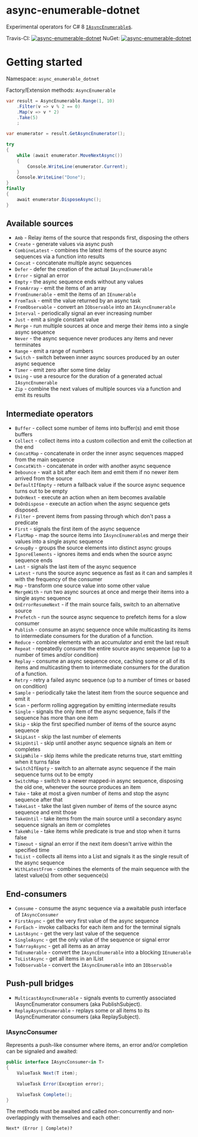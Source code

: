 # async-enumerable-dotnet

Experimental operators for C# 8 [`IAsyncEnumerable`s](https://github.com/dotnet/corefx/issues/32640).

Travis-CI: <a href='https://travis-ci.org/akarnokd/async-enumerable-dotnet/builds'><img src='https://travis-ci.org/akarnokd/async-enumerable-dotnet.svg?branch=master' alt="async-enumerable-dotnet"></a>
NuGet: <a href='https://www.nuget.org/packages/akarnokd.async-enumerable-dotnet'><img src='https://img.shields.io/nuget/v/akarnokd.async-enumerable-dotnet.svg' alt="async-enumerable-dotnet"/></a>

# Getting started

Namespace: `async_enumerable_dotnet`

Factory/Extension methods: `AsyncEnumerable`

```cs
var result = AsyncEnumerable.Range(1, 10)
    .Filter(v => v % 2 == 0)
    .Map(v => v * 2)
    .Take(5)
    ;

var enumerator = result.GetAsyncEnumerator();

try
{
    while (await enumerator.MoveNextAsync()) 
    {
        Console.WriteLine(enumerator.Current);
    }
	Console.WriteLine("Done");
}
finally
{
    await enumerator.DisposeAsync();
}
```

## Available sources

- `Amb` - Relay items of the source that responds first, disposing the others
- `Create` - generate values via async push
- `CombineLatest` - combines the latest items of the source async sequences via a function into results
- `Concat` - concatenate multiple async sequences
- `Defer` - defer the creation of the actual `IAsyncEnumerable`
- `Error` - signal an error
- `Empty` - the async sequence ends without any values
- `FromArray` - emit the items of an array
- `FromEnumerable` - emit the items of an `IEnumerable`
- `FromTask` - emit the value returned by an async task
- `FromObservable` - convert an `IObservable` into an `IAsyncEnumerable`
- `Interval` - periodically signal an ever increasing number
- `Just` - emit a single constant value
- `Merge` - run multiple sources at once and merge their items into a single async sequence
- `Never` - the async sequence never produces any items and never terminates
- `Range` - emit a range of numbers
- `Switch` - switch between inner async sources produced by an outer async sequence
- `Timer` - emit zero after some time delay
- `Using` - use a resource for the duration of a generated actual `IAsyncEnumerable`
- `Zip` - combine the next values of multiple sources via a function and emit its results

## Intermediate operators

- `Buffer` - collect some number of items into buffer(s) and emit those buffers
- `Collect` - collect items into a custom collection and emit the collection at the end
- `ConcatMap` - concatenate in order the inner async sequences mapped from the main sequence
- `ConcatWith` - concatenate in order with another async sequence
- `Debounce` - wait a bit after each item and emit them if no newer item arrived from the source
- `DefaultIfEmpty` - return a fallback value if the source async sequence turns out to be empty
- `DoOnNext` - execute an action when an item becomes available
- `DoOnDispose` - execute an action when the async sequence gets disposed.
- `Filter` - prevent items from passing through which don't pass a predicate
- `First` - signals the first item of the async sequence
- `FlatMap` - map the source items into `IAsyncEnumerable`s and merge their values into a single async sequence
- `GroupBy` - groups the source elements into distinct async groups
- `IgnoreElements` - ignores items and ends when the source async sequence ends
- `Last` - signals the last item of the async sequence
- `Latest` - runs the source async sequence as fast as it can and samples it with the frequency of the consumer
- `Map` - transform one source value into some other value
- `MergeWith` - run two async sources at once and merge their items into a single async sequence
- `OnErrorResumeNext` - if the main source fails, switch to an alternative source
- `Prefetch` - run the source async sequence to prefetch items for a slow consumer
- `Publish` - consume an async sequence once while multicasting its items to intermediate consumers for the duration of a function.
- `Reduce` - combine elements with an accumulator and emit the last result
- `Repeat` - repeatedly consume the entire source async sequence (up to a number of times and/or condition)
- `Replay` - consume an async sequence once, caching some or all of its items and multicasting them to intermediate consumers for the duration of a function.
- `Retry` - retry a failed async sequence (up to a number of times or based on condition)
- `Sample` - periodically take the latest item from the source sequence and emit it
- `Scan` - perform rolling aggregation by emitting intermediate results
- `Single` - signals the only item of the async sequence, fails if the sequence has more than one item
- `Skip` - skip the first specified number of items of the source async sequence
- `SkipLast` - skip the last number of elements
- `SkipUntil` - skip until another async sequence signals an item or completes
- `SkipWhile` - skip items while the predicate returns true, start emitting when it turns false
- `SwitchIfEmpty` - switch to an alternate async sequence if the main sequence turns out to be empty
- `SwitchMap` - switch to a newer mapped-in async sequence, disposing the old one, whenever the source produces an item
- `Take` - take at most a given number of items and stop the async sequence after that
- `TakeLast` - take the last given number of items of the source async sequence and emit those
- `TakeUntil` - take items from the main source until a secondary async sequence signals an item or completes
- `TakeWhile` - take items while predicate is true and stop when it turns false
- `Timeout` - signal an error if the next item doesn't arrive within the specified time
- `ToList` - collects all items into a List and signals it as the single result of the async sequence
- `WithLatestFrom` - combines the elements of the main sequence with the latest value(s) from other sequence(s)

## End-consumers

- `Consume` - consume the async sequence via a awaitable push interface of `IAsyncConsumer`
- `FirstAsync` - get the very first value of the async sequence
- `ForEach` - invoke callbacks for each item and for the terminal signals
- `LastAsync` - get the very last value of the sequence
- `SingleAsync` - get the only value of the sequence or signal error
- `ToArrayAsync` - get all items as an array
- `ToEnumerable` - convert the `IAsyncEnumerable` into a blocking `IEnumerable`
- `ToListAsync` - get all items in an IList
- `ToObservable` - convert the `IAsyncEnumerable` into an `IObservable`

## Push-pull bridges

- `MulticastAsyncEnumerable` - signals events to currently associated IAsyncEnumerator consumers (aka PublishSubject).
- `ReplayAsyncEnumerable` - replays some or all items to its IAsyncEnumerator consumers (aka ReplaySubject).

### IAsyncConsumer

Represents a push-like consumer where items, an error and/or completion can be signaled and awaited:

```cs
public interface IAsyncConsumer<in T>
{
    ValueTask Next(T item);

    ValueTask Error(Exception error);

    ValueTask Complete();
}
```

The methods must be awaited and called non-concurrently and non-overlappingly with themselves and each other:

```
Next* (Error | Complete)?
```